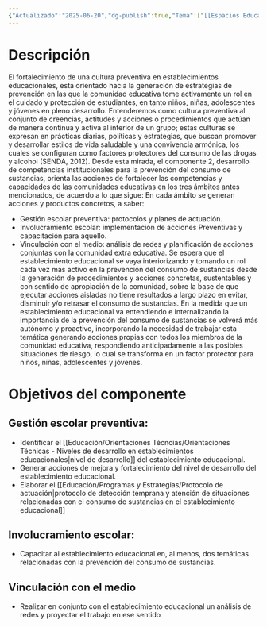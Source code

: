 ```yaml
---
{"Actualizado":"2025-06-20","dg-publish":true,"Tema":["[[Espacios Educativos]]","[[Programa PrePARA2]]"],"permalink":"/educacion/programas-y-estrategias/componente-2-desarrollo-de-competencias-institucionales/","dgPassFrontmatter":true,"noteIcon":"","updated":"2025-06-26T17:54:24.851-04:00"}
---
```


# Descripción
El fortalecimiento de una cultura preventiva en establecimientos educacionales, está orientado hacia la generación de estrategias de prevención en las que la comunidad educativa tome activamente un rol en el cuidado y protección de estudiantes, en tanto niños, niñas, adolescentes y jóvenes en pleno desarrollo.
Entenderemos como cultura preventiva al conjunto de creencias, actitudes y acciones o procedimientos que actúan de manera continua y activa al interior de un grupo; estas culturas se expresan en prácticas diarias, políticas y estrategias, que buscan promover y desarrollar estilos de vida saludable y una convivencia armónica, los cuales se configuran como factores protectores del consumo de las drogas y alcohol (SENDA, 2012).
Desde esta mirada, el componente 2, desarrollo de competencias institucionales para la prevención del consumo de sustancias, orienta las acciones de fortalecer las competencias y capacidades de las comunidades educativas en los tres ámbitos antes mencionados, de acuerdo a lo que sigue:
En cada ámbito se generan acciones y productos concretos, a saber:
- Gestión escolar preventiva: protocolos y planes de actuación.
- Involucramiento escolar: implementación de acciones Preventivas y capacitación para aquello.
- Vinculación con el medio: análisis de redes y planificación de acciones conjuntas con la comunidad extra educativa.
Se espera que el establecimiento educacional se vaya interiorizando y tomando un rol cada vez más activo en la prevención del consumo de sustancias desde la generación de procedimientos y acciones concretas, sustentables y con sentido de apropiación de la comunidad, sobre la base de que ejecutar acciones aisladas no tiene resultados a largo plazo en evitar, disminuir y/o retrasar el consumo de sustancias.
En la medida que un establecimiento educacional va entendiendo e internalizando la importancia de la prevención del consumo de sustancias se volverá más autónomo y proactivo, incorporando la necesidad de trabajar esta temática generando acciones propias con todos los miembros de la comunidad educativa, respondiendo anticipadamente a las posibles situaciones de riesgo, lo cual se transforma en un factor protector para niños, niñas, adolescentes y jóvenes.

# Objetivos del componente
## Gestión escolar preventiva:
- Identificar el [[Educación/Orientaciones Técncias/Orientaciones Técnicas - Niveles de desarrollo en establecimientos educacionales\|nivel de desarrollo]] del establecimiento educacional.
- Generar acciones de mejora y fortalecimiento del nivel de desarrollo del establecimiento educacional.
- Elaborar el [[Educación/Programas y Estrategias/Protocolo de actuación\|protocolo de detección temprana y atención de situaciones relacionadas con el consumo de sustancias en el establecimiento educacional]]
## Involucramiento escolar:
- Capacitar al establecimiento educacional en, al menos, dos temáticas relacionadas con la prevención del consumo de sustancias.
## Vinculación con el medio

- Realizar en conjunto con el establecimiento educacional un análisis de redes y proyectar el trabajo en ese sentido

